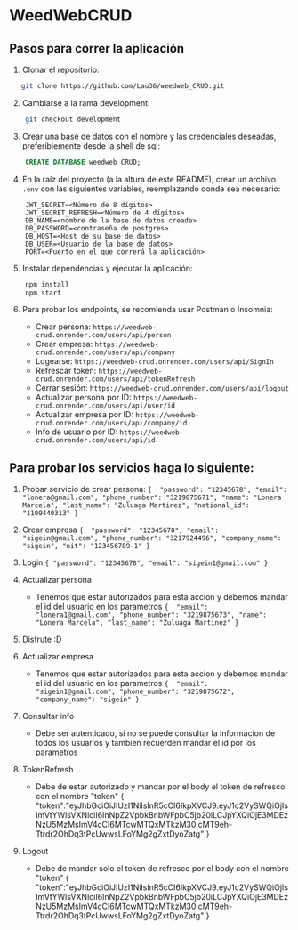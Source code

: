 # WeedWebCRUD

## Pasos para correr la aplicación

1. Clonar el repositorio:

```bash
   git clone https://github.com/Lau36/weedweb_CRUD.git
```

2. Cambiarse a la rama development:

```bash
    git checkout development
```

3. Crear una base de datos con el nombre y las credenciales deseadas, preferiblemente desde la shell de sql:

```sql
    CREATE DATABASE weedweb_CRUD;
```

4. En la raíz del proyecto (a la altura de este README), crear un archivo `.env` con las siguientes variables, reemplazando donde sea necesario:

```dotenv
    JWT_SECRET=<Número de 8 dígitos>
    JWT_SECRET_REFRESH=<Número de 4 dígitos>
    DB_NAME=<nombre de la base de datos creada>
    DB_PASSWORD=<contraseña de postgres>
    DB_HOST=<Host de su base de datos>
    DB_USER=<Usuario de la base de datos>
    PORT=<Puerto en el que correrá la aplicación>
```

5. Instalar dependencias y ejecutar la aplicación:

```bash
    npm install
    npm start
```

6. Para probar los endpoints, se recomienda usar Postman o Insomnia:

   - Crear persona: `https://weedweb-crud.onrender.com/users/api/person`
   - Crear empresa: `https://weedweb-crud.onrender.com/users/api/company`
   - Logearse: `https://weedweb-crud.onrender.com/users/api/SignIn`
   - Refrescar token: `https://weedweb-crud.onrender.com/users/api/tokenRefresh`
   - Cerrar sesión: `https://weedweb-crud.onrender.com/users/api/logout`
   - Actualizar persona por ID: `https://weedweb-crud.onrender.com/users/api/user/id`
   - Actualizar empresa por ID: `https://weedweb-crud.onrender.com/users/api/company/id`
   - Info de usuario por ID: `https://weedweb-crud.onrender.com/users/api/id`

## Para probar los servicios haga lo siguiente:

1. Probar servicio de crear persona:
   `{ 
 "password": "12345678",
 "email": "lonera@gmail.com",
 "phone_number": "3219875671",
 "name": "Lonera Marcela",
 "last_name": "Zuluaga Martinez",
 "national_id": "1109440313"
}`

2. Crear empresa
   `{ 
 "password": "12345678",
 "email": "sigein@gmail.com",
 "phone_number": "3217924496",
 "company_name": "sigein",
 "nit": "123456789-1"
}`

3. Login
   `{
"password": "12345678",
"email": "sigein1@gmail.com"
}`

4. Actualizar persona

   - Tenemos que estar autorizados para esta accion y debemos mandar el id del usuario en los parametros
     `{ 
"email": "lonera1@gmail.com",
"phone_number": "3219875673",
"name": "Lonera Marcela",
"last_name": "Zuluaga Martinez"
  }`

5. Disfrute :D

6. Actualizar empresa

   - Tenemos que estar autorizados para esta accion y debemos mandar el id del usuario en los parametros
     `{ 
    "email": "sigein1@gmail.com",
    "phone_number": "3219875672",
    "company_name": "sigein"
}`

7. Consultar info

   - Debe ser autenticado, si no se puede consultar la informacion de todos los usuarios y tambien recuerden mandar el id por los parametros

8. TokenRefresh

   - Debe de estar autorizado y mandar por el body el token de refresco con el nombre "token"
     {
     "token":"eyJhbGciOiJIUzI1NiIsInR5cCI6IkpXVCJ9.eyJ1c2VySWQiOjIsImVtYWlsVXNlciI6InNpZ2VpbkBnbWFpbC5jb20iLCJpYXQiOjE3MDEzNzU5MzMsImV4cCI6MTcwMTQxMTkzM30.cMT9eh-Ttrdr2OhDq3tPcUwwsLFoYMg2gZxtDyoZatg"
     }

9. Logout
   - Debe de mandar solo el token de refresco por el body con el nombre "token"
     {
     "token":"eyJhbGciOiJIUzI1NiIsInR5cCI6IkpXVCJ9.eyJ1c2VySWQiOjIsImVtYWlsVXNlciI6InNpZ2VpbkBnbWFpbC5jb20iLCJpYXQiOjE3MDEzNzU5MzMsImV4cCI6MTcwMTQxMTkzM30.cMT9eh-Ttrdr2OhDq3tPcUwwsLFoYMg2gZxtDyoZatg"
     }
